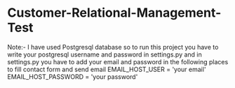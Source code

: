 # Customer-Relational-Management-Test

Note:-
I have used Postgresql database so to run this project you have to write your postgresql username and password in settings.py 
and in settings.py you have to add your email and password in the following places to fill contact form and send email 
EMAIL_HOST_USER = 'your email'
EMAIL_HOST_PASSWORD = 'your password'

